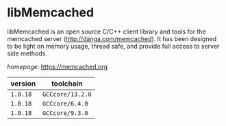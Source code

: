 # libMemcached

libMemcached is an open source C/C++ client library and tools for  the memcached server (http://danga.com/memcached). It has been designed to be light  on memory usage, thread safe, and provide full access to server side methods.

*homepage*: <https://memcached.org>

version | toolchain
--------|----------
``1.0.18`` | ``GCCcore/13.2.0``
``1.0.18`` | ``GCCcore/6.4.0``
``1.0.18`` | ``GCCcore/9.3.0``
